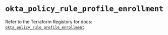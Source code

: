 # `okta_policy_rule_profile_enrollment`

Refer to the Terraform Registory for docs: [`okta_policy_rule_profile_enrollment`](https://www.terraform.io/docs/providers/okta/r/policy_rule_profile_enrollment).

